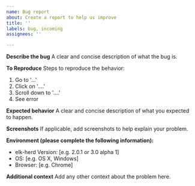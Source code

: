 ```yaml
---
name: Bug report
about: Create a report to help us improve
title: ''
labels: bug, incoming
assignees: ''

---
```


**Describe the bug**
A clear and concise description of what the bug is.

**To Reproduce**
Steps to reproduce the behavior:
1. Go to '...'
2. Click on '....'
3. Scroll down to '....'
4. See error

**Expected behavior**
A clear and concise description of what you expected to happen.

**Screenshots**
If applicable, add screenshots to help explain your problem.

**Environment (please complete the following information):**
 - elk-herd Version: [e.g. 2.0.1 or 3.0 alpha 1]
 - OS: [e.g. OS X, Windows]
 - Browser: [e.g. Chrome]

**Additional context**
Add any other context about the problem here.
